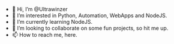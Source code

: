 - 👋 Hi, I’m @Ultrawinzer
- 👀 I’m interested in Python, Automation, WebApps and NodeJS.
- 🌱 I’m currently learning NodeJS.
- 💞️ I’m looking to collaborate on some fun projects, so hit me up.
- 📫 How to reach me, here.

<!---
Ultrawinzer/Ultrawinzer is a ✨ special ✨ repository because its `README.md` (this file) appears on your GitHub profile.
You can click the Preview link to take a look at your changes.
--->
